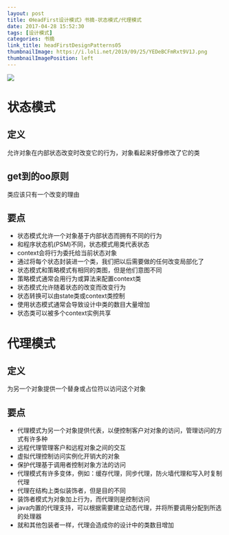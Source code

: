 ```yaml
---
layout: post
title: 《HeadFirst设计模式》书摘-状态模式/代理模式
date: 2017-04-28 15:52:30
tags: [设计模式]
categories: 书摘
link_title: headFirstDesignPatterns05
thumbnailImage: https://i.loli.net/2019/09/25/YEDeBCFmRxt9V1J.png
thumbnailImagePosition: left
---
```

<!-- toc -->
<!-- more -->
![](https://i.loli.net/2019/09/25/YEDeBCFmRxt9V1J.png)
# 状态模式
## 定义
允许对象在内部状态改变时改变它的行为，对象看起来好像修改了它的类
## get到的oo原则
类应该只有一个改变的理由
## 要点
- 状态模式允许一个对象基于内部状态而拥有不同的行为
- 和程序状态机(PSM)不同，状态模式用类代表状态
- context会将行为委托给当前状态对象
- 通过将每个状态封装进一个类，我们把以后需要做的任何改变局部化了
- 状态模式和策略模式有相同的类图，但是他们意图不同
- 策略模式通常会用行为或算法来配置context类
- 状态模式允许随着状态的改变而改变行为
- 状态转换可以由state类或context类控制
- 使用状态模式通常会导致设计中类的数目大量增加
- 状态类可以被多个context实例共享

# 代理模式
## 定义
为另一个对象提供一个替身或占位符以访问这个对象
## 要点
- 代理模式为另一个对象提供代表，以便控制客户对对象的访问，管理访问的方式有许多种
- 远程代理管理客户和远程对象之间的交互
- 虚拟代理控制访问实例化开销大的对象
- 保护代理基于调用者控制对象方法的访问
- 代理模式有许多变体，例如：缓存代理，同步代理，防火墙代理和写入时复制代理
- 代理在结构上类似装饰者，但是目的不同
- 装饰者模式为对象加上行为，而代理则是控制访问
- java内置的代理支持，可以根据需要建立动态代理，并将所要调用分配到所选的处理器
- 就和其他包装者一样，代理会造成你的设计中的类数目增加